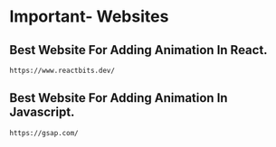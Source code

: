 # Important- Websites

## Best Website For Adding Animation In React.
```
https://www.reactbits.dev/
```
## Best Website For Adding Animation In Javascript.
```
https://gsap.com/
```
